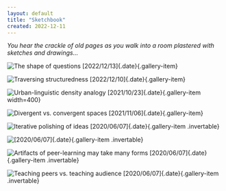 ```yaml
---
layout: default
title: "Sketchbook"
created: 2022-12-11
---
```


*You hear the crackle of old pages as you walk into a room plastered with sketches and drawings...*

<div class="gallery">

![The shape of questions<br>[2022/12/13]{.date}](/images/sketchbook-question-paths.png){.gallery-item}

![Traversing structuredness<br>[2022/12/10]{.date}](/images/sketchbook-traversing-structuredness.png){.gallery-item}

![Urban-linguistic density analogy<br>[2021/10/23]{.date}](/images/sketchbook-density-of-space.png){.gallery-item width=400}
<!-- https://twitter.com/azlenelza/status/1457144931907039235?s=20&t=9RyAmOluzXpHpo74JVcpDA -->

![[Divergent vs. convergent spaces](https://twitter.com/azlenelza/status/1457144931907039235?s=20&t=9RyAmOluzXpHpo74JVcpDA)<br>[2021/11/06]{.date}](/images/sketchbook-divergent-spaces.png){.gallery-item}

<!-- https://twitter.com/azlenelza/status/1269696508804268032?s=20&t=Y0MaJbxgPGkKNKHVkcudlA -->

![Iterative polishing of ideas<br>[2020/06/07]{.date}](/images/sketchbook-highlight-chain.png){.gallery-item .invertable}

![[2020/06/07]{.date}](/images/sketchbook-branching-refinement.png){.gallery-item .invertable}


![Artifacts of peer-learning may take many forms<br>[2020/06/07]{.date}](/images/sketchbook-artifacts-of-many-forms.png){.gallery-item .invertable}

![Teaching peers vs. teaching audience<br>[2020/06/07]{.date}](/images/sketchbook-teaching-peers-and-audience.png){.gallery-item .invertable}
